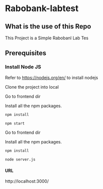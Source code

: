 # Rabobank-labtest

## What is the use of this Repo

This Project is a Simple Rabobanl Lab Tes
## Prerequisites

### Install Node JS
Refer to https://nodejs.org/en/ to install nodejs

Clone the project into local

Go to frontend dir

Install all the npm packages.

```bash
npm install
```

```bash
npm start
```

Go to frontend dir

Install all the npm packages.

```bash
npm install
```

```bash
node server.js
```

#### URL

http://localhost:3000/
